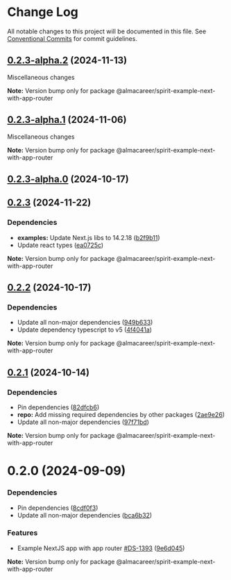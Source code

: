 # Change Log

All notable changes to this project will be documented in this file.
See [Conventional Commits](https://conventionalcommits.org) for commit guidelines.

<a name="0.2.3-alpha.2"></a>

## [0.2.3-alpha.2](https://github.com/lmc-eu/spirit-design-system/compare/@almacareer/spirit-example-next-with-app-router@0.2.3-alpha.1...@almacareer/spirit-example-next-with-app-router@0.2.3-alpha.2) (2024-11-13)

Miscellaneous changes

**Note:** Version bump only for package @almacareer/spirit-example-next-with-app-router

<a name="0.2.3-alpha.1"></a>

## [0.2.3-alpha.1](https://github.com/lmc-eu/spirit-design-system/compare/@almacareer/spirit-example-next-with-app-router@0.2.3-alpha.0...@almacareer/spirit-example-next-with-app-router@0.2.3-alpha.1) (2024-11-06)

Miscellaneous changes

**Note:** Version bump only for package @almacareer/spirit-example-next-with-app-router

<a name="0.2.3-alpha.0"></a>

## [0.2.3-alpha.0](https://github.com/lmc-eu/spirit-design-system/compare/@almacareer/spirit-example-next-with-app-router@0.2.2...@almacareer/spirit-example-next-with-app-router@0.2.3-alpha.0) (2024-10-17)

<a name="0.2.3"></a>

## [0.2.3](https://github.com/lmc-eu/spirit-design-system/compare/@almacareer/spirit-example-next-with-app-router@0.2.2...@almacareer/spirit-example-next-with-app-router@0.2.3) (2024-11-22)

### Dependencies

- **examples:** Update Next.js libs to 14.2.18 ([b2f9b11](https://github.com/lmc-eu/spirit-design-system/commit/b2f9b11))
- Update react types ([ea0725c](https://github.com/lmc-eu/spirit-design-system/commit/ea0725c))

**Note:** Version bump only for package @almacareer/spirit-example-next-with-app-router

<a name="0.2.2"></a>

## [0.2.2](https://github.com/lmc-eu/spirit-design-system/compare/@almacareer/spirit-example-next-with-app-router@0.2.1...@almacareer/spirit-example-next-with-app-router@0.2.2) (2024-10-17)

### Dependencies

- Update all non-major dependencies ([949b633](https://github.com/lmc-eu/spirit-design-system/commit/949b633))
- Update dependency typescript to v5 ([4f4041a](https://github.com/lmc-eu/spirit-design-system/commit/4f4041a))

**Note:** Version bump only for package @almacareer/spirit-example-next-with-app-router

<a name="0.2.1"></a>

## [0.2.1](https://github.com/lmc-eu/spirit-design-system/compare/@almacareer/spirit-example-next-with-app-router@0.2.0...@almacareer/spirit-example-next-with-app-router@0.2.1) (2024-10-14)

### Dependencies

- Pin dependencies ([82dfcb6](https://github.com/lmc-eu/spirit-design-system/commit/82dfcb6))
- **repo:** Add missing required dependencies by other packages ([2ae9e26](https://github.com/lmc-eu/spirit-design-system/commit/2ae9e26))
- Update all non-major dependencies ([97f71bd](https://github.com/lmc-eu/spirit-design-system/commit/97f71bd))

**Note:** Version bump only for package @almacareer/spirit-example-next-with-app-router

<a name="0.2.0"></a>

# 0.2.0 (2024-09-09)

### Dependencies

- Pin dependencies ([8cdf0f3](https://github.com/lmc-eu/spirit-design-system/commit/8cdf0f3))
- Update all non-major dependencies ([bca6b32](https://github.com/lmc-eu/spirit-design-system/commit/bca6b32))

### Features

- Example NextJS app with app router [#DS-1393](https://github.com/lmc-eu/spirit-design-system/issues/DS-1393) ([9e6d045](https://github.com/lmc-eu/spirit-design-system/commit/9e6d045))

**Note:** Version bump only for package @almacareer/spirit-example-next-with-app-router
